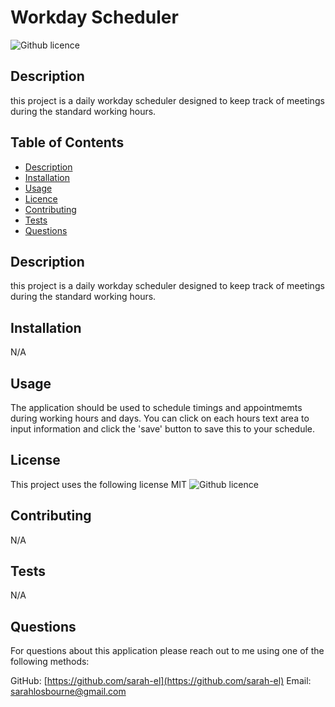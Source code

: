 # Workday Scheduler

  ![Github licence](http://img.shields.io/badge/license-MIT-blue.svg)

  ## Description
  this project is a daily workday scheduler designed to keep track of meetings during the standard working hours.

  ## Table of Contents
  * [Description](#description)
  * [Installation](#installation)
  * [Usage](#usage)
  * [Licence](#license)
  * [Contributing](#contributing)
  * [Tests](#testing)
  * [Questions](#questions)

  ## Description
  this project is a daily workday scheduler designed to keep track of meetings during the standard working hours.

  ## Installation
  N/A

  ## Usage
  The application should be used to schedule timings and appointmemts during working hours and days. You can click on each hours text area to input information and click the 'save' button to save this to your schedule. 

  ## License
  This project uses the following license MIT
  ![Github licence](http://img.shields.io/badge/license-MIT-blue.svg)

  ## Contributing
  N/A

  ## Tests
  N/A

  ## Questions
  For questions about this application please reach out to me using one of the following methods:

  GitHub: [https://github.com/sarah-el](https://github.com/sarah-el)
  Email: sarahlosbourne@gmail.com
